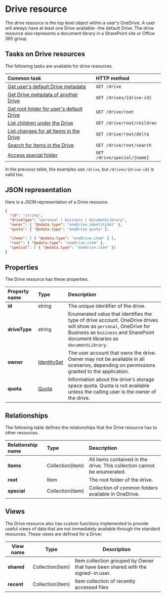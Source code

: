 # Drive resource

The drive resource is the top level object within a user's OneDrive.
A user will always have at least one Drive available--the default Drive.
The drive resource also represents a document library in a SharePoint site or
Office 365 group.

## Tasks on Drive resources

The following tasks are available for drive resources.

| Common task                                             | HTTP method                   |
|:--------------------------------------------------------|:------------------------------|
| [Get user's default Drive metadata][drive-default]      | `GET /drive`                  |
| [Get Drive metadata of another Drive][drive-get]        | `GET /drives/{drive-id}`      |
| [Get root folder for user's default Drive][item-get]    | `GET /drive/root`             |
| [List children under the Drive][item-children]          | `GET /drive/root/children`    |
| [List changes for all Items in the Drive][item-changes] | `GET /drive/root/delta`  |
| [Search for Items in the Drive][item-search]            | `GET /drive/root/search` |
| [Access special folder](../items/special_folders.md)    | `GET /drive/special/{name}`   |

In the previous table, the examples use `/drive`, but `/drives/{drive-id}` is valid too.

## JSON representation

Here is a JSON representation of a Drive resource.
<!-- { "blockType": "resource", "@odata.type": "oneDrive.drive",
       "keyProperty": "id", "optionalProperties": [ "items", "root", "special"] } -->
```json
{
  "id": "string",
  "driveType": "personal | business | documentLibrary",
  "owner": { "@odata.type": "oneDrive.identitySet" },
  "quota": { "@odata.type": "oneDrive.quota" },

  "items": [ { "@odata.type": "oneDrive.item" } ],
  "root": { "@odata.type": "oneDrive.item" },
  "special": [ { "@odata.type": "oneDrive.item" }]
}
```

## Properties

The Drive resource has these properties.

| Property name | Type                        | Description                                                                                          |
|:--------------|:----------------------------|:-----------------------------------------------------------------------------------------------------|
| **id**        | string                      | The unique identifier of the drive.                                                                  |
| **driveType** | string                      | Enumerated value that identifies the type of drive account. OneDrive drives will show as `personal`, OneDrive for Business as `business` and SharePoint document libraries as `documentLibrary`. |
| **owner**     | [IdentitySet][identity-set] | The user account that owns the drive. Owner may not be available in all scenarios, depending on permissions granted to the application.                                                                |
| **quota**     | [Quota][quota-facet]        | Information about the drive's storage space quota. Quota is not available unless the calling user is the owner of the drive.                                                   |

## Relationships

The following table defines the relationships that the Drive resource has to other resources.

| Relationship name | Type             | Description                                                             |
|:------------------|:-----------------|:------------------------------------------------------------------------|
| **items**         | Collection(item) | All items contained in the drive. This collection cannot be enumerated. |
| **root**          | Item             | The root folder of the drive.                                           |
| **special**       | Collection(item) | Collection of common folders available in OneDrive.                     |

## Views

The Drive resource also has custom functions implemented to provide useful views
of data that are not immediately available through the standard resources. These
views are defined for a Drive:

| View name  | Type             | Description                                                                     |
| ---------- | ---------------- | ------------------------------------------------------------------------------- |
| **shared** | Collection(item) | Item collection grouped by Owner that have been shared with the signed-in user. |
| **recent** | Collection(item) | Item collection of recently accessed files                                      |

[item-resource]: ../resources/item.md
[identity-set]: ../resources/identitySet.md
[quota-facet]: ../facets/quotainfo_facet.md
[drive-default]: ../drives/default.md
[drive-resource]: ../resources/drive.md
[drive-get]: ../drives/get.md
[item-get]: ../items/get.md
[item-changes]: ../items/view_delta.md
[item-search]: ../items/search.md
[item-children]: ../items/list.md


<!-- {
  "type": "#page.annotation",
  "description": "Drive is a top level object for OneDrive API that provides access to the contents of a drive. ",
  "keywords": "drive,objects,resources",
  "section": "documentation",
  "tocPath": "Drives",
  "tocBookmarks": { "Resources/Drive": "#" }
} -->

